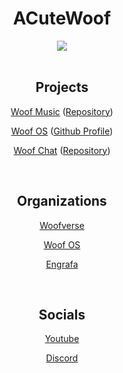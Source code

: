 <h1 align="center">ACuteWoof</h1>
<div align="center">
<a href="https://www.buymeacoffee.com/acutewoof"><img src="https://img.buymeacoffee.com/button-api/?text=Buy me a coffee&emoji=&slug=acutewoof&button_colour=d978ba&font_colour=000000&font_family=Inter&outline_colour=000000&coffee_colour=FFDD00"/></a>
</div>

<br />

<div align="center">

<h2 align="center">Projects</h2>

[Woof Music](https://woof-music.web.app) ([Repository](https://github.com/the-woofs/woof-music-r2))

[Woof OS](https://woof-os.github.io) ([Github Profile](https://github.com/woof-os))

[Woof Chat](https://woofs-bark.web.app) ([Repository](https://github.com/the-woofs/woof-chat-rev2))

<br />

<h2 align="center">Organizations</h2>

[Woofverse](https://github.com/the-woofs)

[Woof OS](https://github.com/woof-os)

[Engrafa](https://github.com/engrafa)

<br />

<h2 align="center">Socials</h2>

[Youtube](https://youtube.com/acodingwoof)

[Discord](https://discord.gg/9ZBmZYVrD3)

</div>
